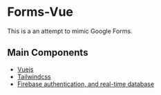 # Forms-Vue

This is a an attempt to mimic Google Forms.

## Main Components

- [Vuejs](https://vuejs.org/)
- [Tailwindcss](https://tailwindcss.com)
- [Firebase authentication, and real-time database](https://firebase.google.com)
